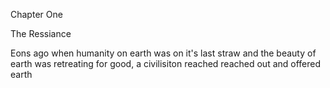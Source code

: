 Chapter One

The Ressiance 


 Eons ago when humanity on earth was on it's last straw and the beauty of earth was retreating for good, a civilisiton reached reached out and offered earth 